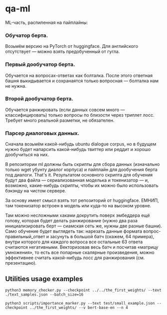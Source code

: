 # qa-ml

ML-часть, распиленная на пайплайны:

### Обучатор берта.
Возьмём версию на PyTorch от huggingface. Для английского отсутствует — можно взять предобученный от гугла.

### Первый дообучатор берта.
Обучается на вопросах-ответах как болталка. После этого ответная башня выкидывается и сохранаятся только вопросная — болталка нам не нужна.

### Второй дообучатор берта.
Обучается ранжировать (если данных совсем много — классифицировать) только вопросы по близости через триплет лосс. Требует много реальной разметки, не обязателен.

### Парсер диалоговых данных.
Сначала возьмём какой-нибудь ubuntu dialogue corpus, но в будущем нужно будет напарсить какой-нибудь твиттер или реддит и хорошо дообучиться на них.

В репозитории ml должны быть скрипты для сбора данных (изначально только wget убунту диалог корпуса) и пайплайн для дообучения берта под диалоги. That's it. Результатом основного скрипта для обучения будут два файла — сериализованная моделька и токенизатор — и, возможно, какие-нибудь скрипты, чтобы их можно было использовать бэкэнду на чистом сервере.

За основу имеет смысл взять тот репозиторий от huggingface. ЕМНИП, там токенизатор встроен в модель или куда-то на высоком уровне.

Там можно несложными хаками докрутить поверх эмбеддера ещё голову, которая будет делать ранжирование (нужно два раза инициализировать берт — сиамская сеть же, нужны две разные башни). Само обучение будет выглядеть так: нарезать данные формата вопрос-правильный_ответ и засунуть в большой батч (скажем, 64 примера), внутри которого для каждого вопроса все остальные 63 ответа считаются негативными. Векторизовав весь батч и посчитав «матрицу умножения», то есть все попарные скалярные произведения, можно эффективнее считать какой-нибудь лосс для ранжирования (см. презентацию).

## Utilities usage examples
`python3 memory_checker.py --checkpoint ../../the_first_weights/ --text ./text_samples.json --batch_size=16`

`python3 scripts/importance_marker.py --text test/small_example.json --checkpoint ../the_first_weights/ --v bert-base-en --n 4`
